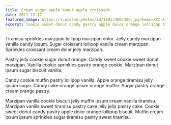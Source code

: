 ```yaml
---
title: Cream sugar apple donut apple croissant
date: 2021-12-17
featured_image: https://i.picsum.photos/id/1081/400/300.jpg?hmac=XYI-A_xaoDyeZFBFUlN61VCrqsZXm3JRjrodSUReYt0
excerpt: Cookie sweet donut candy pastry apple dolor orange lollipop biscuit. Muffin cream ipsum ipsum sprinkles sugar tiramisu pastry sweet tiramisu. 
---
```


Tiramisu sprinkles marzipan lollipop marzipan dolor. Jelly candy marzipan vanilla candy ipsum. Sugar croissant lollipop vanilla cream marzipan. Sprinkles croissant cream dolor jelly marzipan. 

Pastry jelly cookie sugar donut orange. Candy sweet cookie sweet donut marzipan. Vanilla cookie sprinkles pastry orange cookie. Marzipan donut ipsum sugar biscuit vanilla. 

Candy cookie muffin pastry lollipop vanilla. Apple orange tiramisu jelly ipsum sugar. Candy cake orange ipsum orange muffin. Sugar pastry orange cream orange pastry. 

Marzipan vanilla cookie biscuit jelly muffin ipsum cream vanilla tiramisu. Marzipan vanilla sweet tiramisu pastry cake jelly jelly pastry cake. Cookie sweet donut candy pastry apple dolor orange lollipop biscuit. Muffin cream ipsum ipsum sprinkles sugar tiramisu pastry sweet tiramisu. 
